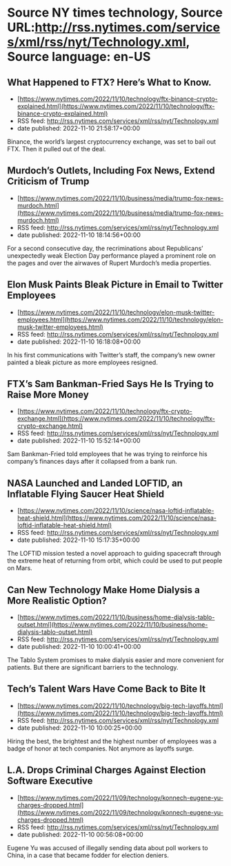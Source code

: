 # Source NY times technology, Source URL:http://rss.nytimes.com/services/xml/rss/nyt/Technology.xml, Source language: en-US

## What Happened to FTX? Here’s What to Know.
 - [https://www.nytimes.com/2022/11/10/technology/ftx-binance-crypto-explained.html](https://www.nytimes.com/2022/11/10/technology/ftx-binance-crypto-explained.html)
 - RSS feed: http://rss.nytimes.com/services/xml/rss/nyt/Technology.xml
 - date published: 2022-11-10 21:58:17+00:00

Binance, the world’s largest cryptocurrency exchange, was set to bail out FTX. Then it pulled out of the deal.

## Murdoch’s Outlets, Including Fox News, Extend Criticism of Trump
 - [https://www.nytimes.com/2022/11/10/business/media/trump-fox-news-murdoch.html](https://www.nytimes.com/2022/11/10/business/media/trump-fox-news-murdoch.html)
 - RSS feed: http://rss.nytimes.com/services/xml/rss/nyt/Technology.xml
 - date published: 2022-11-10 18:14:56+00:00

For a second consecutive day, the recriminations about Republicans’ unexpectedly weak Election Day performance played a prominent role on the pages and over the airwaves of Rupert Murdoch’s media properties.

## Elon Musk Paints Bleak Picture in Email to Twitter Employees
 - [https://www.nytimes.com/2022/11/10/technology/elon-musk-twitter-employees.html](https://www.nytimes.com/2022/11/10/technology/elon-musk-twitter-employees.html)
 - RSS feed: http://rss.nytimes.com/services/xml/rss/nyt/Technology.xml
 - date published: 2022-11-10 16:18:08+00:00

In his first communications with Twitter’s staff, the company’s new owner painted a bleak picture as more employees resigned.

## FTX’s Sam Bankman-Fried Says He Is Trying to Raise More Money
 - [https://www.nytimes.com/2022/11/10/technology/ftx-crypto-exchange.html](https://www.nytimes.com/2022/11/10/technology/ftx-crypto-exchange.html)
 - RSS feed: http://rss.nytimes.com/services/xml/rss/nyt/Technology.xml
 - date published: 2022-11-10 15:52:14+00:00

Sam Bankman-Fried told employees that he was trying to reinforce his company’s finances days after it collapsed from a bank run.

## NASA Launched and Landed LOFTID, an Inflatable Flying Saucer Heat Shield
 - [https://www.nytimes.com/2022/11/10/science/nasa-loftid-inflatable-heat-shield.html](https://www.nytimes.com/2022/11/10/science/nasa-loftid-inflatable-heat-shield.html)
 - RSS feed: http://rss.nytimes.com/services/xml/rss/nyt/Technology.xml
 - date published: 2022-11-10 15:17:35+00:00

The LOFTID mission tested a novel approach to guiding spacecraft through the extreme heat of returning from orbit, which could be used to put people on Mars.

## Can New Technology Make Home Dialysis a More Realistic Option?
 - [https://www.nytimes.com/2022/11/10/business/home-dialysis-tablo-outset.html](https://www.nytimes.com/2022/11/10/business/home-dialysis-tablo-outset.html)
 - RSS feed: http://rss.nytimes.com/services/xml/rss/nyt/Technology.xml
 - date published: 2022-11-10 10:00:41+00:00

The Tablo System promises to make dialysis easier and more convenient for patients. But there are significant barriers to the technology.

## Tech’s Talent Wars Have Come Back to Bite It
 - [https://www.nytimes.com/2022/11/10/technology/big-tech-layoffs.html](https://www.nytimes.com/2022/11/10/technology/big-tech-layoffs.html)
 - RSS feed: http://rss.nytimes.com/services/xml/rss/nyt/Technology.xml
 - date published: 2022-11-10 10:00:25+00:00

Hiring the best, the brightest and the highest number of employees was a badge of honor at tech companies. Not anymore as layoffs surge.

## L.A. Drops Criminal Charges Against Election Software Executive
 - [https://www.nytimes.com/2022/11/09/technology/konnech-eugene-yu-charges-dropped.html](https://www.nytimes.com/2022/11/09/technology/konnech-eugene-yu-charges-dropped.html)
 - RSS feed: http://rss.nytimes.com/services/xml/rss/nyt/Technology.xml
 - date published: 2022-11-10 00:56:08+00:00

Eugene Yu was accused of illegally sending data about poll workers to China, in a case that became fodder for election deniers.
